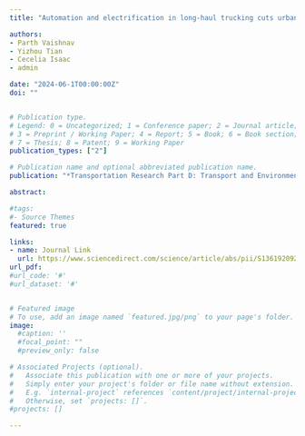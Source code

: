 ```yaml
---
title: "Automation and electrification in long-haul trucking cuts urban health and environmental damages" 

authors:
- Parth Vaishnav
- Yizhou Tian
- Cecelia Isaac
- admin 

date: "2024-06-1T00:00:00Z"
doi: ""


# Publication type.
# Legend: 0 = Uncategorized; 1 = Conference paper; 2 = Journal article;
# 3 = Preprint / Working Paper; 4 = Report; 5 = Book; 6 = Book section;
# 7 = Thesis; 8 = Patent; 9 = Working Paper
publication_types: ["2"]

# Publication name and optional abbreviated publication name.
publication: "*Transportation Research Part D: Transport and Environment*"

abstract: 

#tags:
#- Source Themes
featured: true

links:
- name: Journal Link
  url: https://www.sciencedirect.com/science/article/abs/pii/S1361920924001445
url_pdf:
#url_code: '#'
#url_dataset: '#'


# Featured image
# To use, add an image named `featured.jpg/png` to your page's folder. 
image:
  #caption: ''
  #focal_point: ""
  #preview_only: false

# Associated Projects (optional).
#   Associate this publication with one or more of your projects.
#   Simply enter your project's folder or file name without extension.
#   E.g. `internal-project` references `content/project/internal-project/index.md`.
#   Otherwise, set `projects: []`.
#projects: []

---
```



